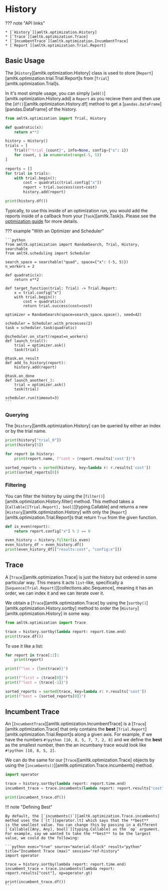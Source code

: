 # History
??? note "API links"

    * [`History`][amltk.optimization.History]
    * [`Trace`][amltk.optimization.Trace]
    * [`IncumbentTrace`][amltk.optimization.IncumbentTrace]
    * [`Report`][amltk.optimization.Trial.Report]

## Basic Usage
The [`History`][amltk.optimization.History] class is used to store
[`Report`][amltk.optimization.trial.Trial.Report]s from [`Trial`][amltk.optimization.Trial]s.

In it's most simple usage, you can simply [`add()`][amltk.optimization.History.add]
a `Report` as you recieve them and then use the [`df()`][amltk.optimization.History.df]
method to get a [`pandas.DataFrame`][pandas.DataFrame] of the history.

```python exec="true" source="material-block" result="python" title="Reference History" session="ref-history"
from amltk.optimization import Trial, History

def quadratic(x):
    return x**2

history = History()
trials = [
    Trial(f"trial_{count}", info=None, config={"x": i})
    for count, i in enumerate(range(-5, 5))
]

reports = []
for trial in trials:
    with trial.begin():
        cost = quadratic(trial.config["x"])
        report = trial.success(cost=cost)
        history.add(report)

print(history.df())
```

Typically, to use this inside of an optimization run, you would add the reports inside
of a callback from your [`Task`][amltk.Task]s. Please
see the [optimization guide](../guides/optimization.md) for more details.

??? example "With an Optimizer and Scheduler"

    ```python
    from amltk.optimization import RandomSearch, Trial, History, searchable
    from amltk.scheduling import Scheduler

    search_space = searchable("quad", space={"x": (-5, 5)})
    n_workers = 2

    def quadratic(x):
        return x**2

    def target_function(trial: Trial) -> Trial.Report:
        x = trial.config["x"]
        with trial.begin():
            cost = quadratic(x)
            return trial.success(cost=cost)

    optimizer = RandomSearch(space=search_space.space(), seed=42)

    scheduler = Scheduler.with_processes(2)
    task = scheduler.task(quadratic)

    @scheduler.on_start(repeat=n_workers)
    def launch_trial():
        trial = optimizer.ask()
        task(trial)

    @task.on_result
    def add_to_history(report):
        history.add(report)

    @task.on_done
    def launch_another(_):
        trial = optimizer.ask()
        task(trial)

    scheduler.run(timeout=3)
    ```

### Querying
The [`History`][amltk.optimization.History] can be queried by either
an index or by the trial name.

```python exec="true" source="material-block" result="ansi" title="History Querying [str]" session="ref-history"
print(history["trial_0"])
print(history[5])
```

```python exec="true" source="material-block" result="ansi" title="History Querying [iter]" session="ref-history"
for report in history:
    print(report.name, f"cost = {report.results['cost']}")
```

```python exec="true" source="material-block" result="ansi" title="History Querying [iter]" session="ref-history"
sorted_reports = sorted(history, key=lambda r: r.results['cost'])
print(sorted_reports[0])
```

### Filtering
You can filter the history by using the [`filter()`][amltk.optimization.History.filter]
method. This method takes a [`Callable[[Trial.Report], bool]`][typing.Callable]
and returns a new [`History`][amltk.optimization.History] with only the
[`Report`][amltk.optimization.Trial.Report]s that return `True` from the
given function.

```python exec="true" source="material-block" result="python" title="Filtering" session="ref-history"
def is_even(report):
    return report.config["x"] % 2 == 0

even_history = history.filter(is_even)
even_history_df = even_history.df()
print(even_history_df[["results:cost", "config:x"]])
```

## Trace
A [`Trace`][amltk.optimization.Trace] is just the history
but ordered in some particular way. This means it acts `list`-like,
specifically a [`Sequence[Trial.Report]`][collections.abc.Sequence], meaning
it has an order, we can index it and we can iterate over it.

We obtain a [`Trace`][amltk.optimization.Trace] by using
the [`sortby()`][amltk.optimization.History.sortby] method to
order the [`History`][amltk.optimization.History] in some way.

```python exec="true" source="material-block" result="python" title="Trace" session="ref-history"
from amltk.optimization import Trace

trace = history.sortby(lambda report: report.time.end)
print(trace.df())
```

To use it like a list:

```python exec="true" source="material-block" result="python" title="Trace as a Sequence" session="ref-history"
for report in trace[:2]:
    print(report)

print(f"len = {len(trace)}")

print(f"first = {trace[0]}")
print(f"last = {trace[-1]}")

sorted_reports = sorted(trace, key=lambda r: r.results['cost'])
print(f"best = {sorted_reports[0]}")
```

## Incumbent Trace
An [`IncumbentTrace`][amltk.optimization.IncumbentTrace] is a
[`Trace`][amltk.optimization.Trace] that only contains the
**best** [`Trial.Report`][amltk.optimization.Trial.Report]s
along a given axis. For example, if we have
the numbers `#!python [10, 8, 5, 7, 7, 2, 8]` and we define
the **best** as the smallest number, then the
an incumbany trace would look like `#!python [10, 8, 5, 2]`.

We can do the same for our [`Trace`][amltk.optimization.Trace]
objects by using the [`incumbents()`][amltk.optimization.Trace.incumbents]
method.

```python exec="true" source="material-block" result="python" title="Incumbent Trace" session="ref-history"
import operator

trace = history.sortby(lambda report: report.time.end)
incumbent_trace = trace.incumbents(lambda report: report.results["cost"])

print(incumbent_trace.df())
```

!!! note "Defining Best"

    By default, the [`incumbents()`][amltk.optimization.Trace.incumbents]
    method uses the [`lt`][operator.lt] which says that the **best**
    is the smallest value. You can change this by passing in a different
    [`Callable[[Any, Any], bool]`][typing.Callable] as the `op` argument.
    For example, say we wanted to take the **best** to be the largest
    value, we could do the following:

    ```python exec="true" source="material-block" result="python" title="Incumbent Trace (max)" session="ref-history"
    import operator

    trace = history.sortby(lambda report: report.time.end)
    incumbent_trace = trace.incumbents(lambda report: report.results["cost"], op=operator.gt)

    print(incumbent_trace.df())
    ```
